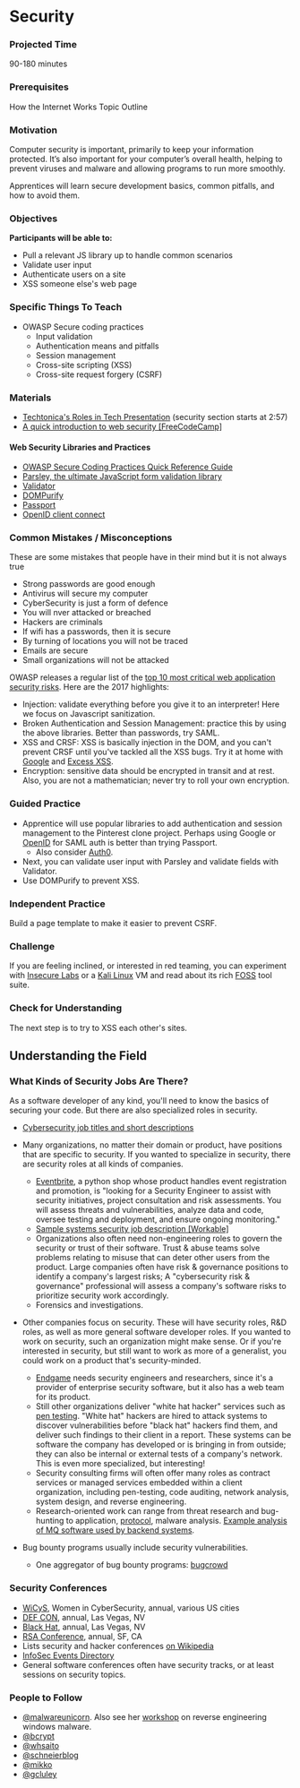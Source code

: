 # Security

### Projected Time
90-180 minutes

### Prerequisites
How the Internet Works Topic Outline

### Motivation
Computer security is important, primarily to keep your information protected. It’s also important for your computer’s overall health, helping to prevent viruses and malware and allowing programs to run more smoothly.

Apprentices will learn secure development basics, common pitfalls, and how to avoid them.

### Objectives
**Participants will be able to:**
- Pull a relevant JS library up to handle common scenarios
- Validate user input
- Authenticate users on a site
- XSS someone else's web page

### Specific Things To Teach
- OWASP Secure coding practices
	- Input validation
	- Authentication means and pitfalls
	- Session management
	- Cross-site scripting (XSS)
	- Cross-site request forgery (CSRF)

### Materials

- [Techtonica's Roles in Tech Presentation](https://drive.google.com/file/d/1oXgOX1EC4igI6ZwgJlhF6AN4dG2Yn_S4/view) (security section starts at 2:57)
- [A quick introduction to web security [FreeCodeCamp]](https://medium.freecodecamp.org/a-quick-introduction-to-web-security-f90beaf4dd41)

#### Web Security Libraries and Practices

- [OWASP Secure Coding Practices Quick Reference Guide](https://www.owasp.org/images/0/08/OWASP_SCP_Quick_Reference_Guide_v2.pdf)
- [Parsley, the ultimate JavaScript form validation library](http://parsleyjs.org/)
- [Validator](https://github.com/chriso/validator.js)
- [DOMPurify](https://github.com/cure53/DOMPurify)
- [Passport](http://passportjs.org/)
- [OpenID client connect](https://github.com/IdentityModel/oidc-client-js)

### Common Mistakes / Misconceptions
These are some mistakes that people have in their mind but it is not always true

- Strong passwords are good enough
- Antivirus will secure my computer
- CyberSecurity is just a form of defence
- You will nver attacked or breached
- Hackers are criminals
- If wifi has a passwords, then it is secure
- By turning of locations you will not be traced
- Emails are secure
- Small organizations will not be attacked

OWASP releases a regular list of the [top 10 most critical web application security risks](https://www.owasp.org/index.php/Category:OWASP_Top_Ten_Project). Here are the 2017 highlights:
- Injection: validate everything before you give it to an interpreter! Here we focus on Javascript sanitization.
- Broken Authentication and Session Management: practice this by using the above libraries. Better than passwords, try SAML.
- XSS and CRSF: XSS is basically injection in the DOM, and you can't prevent CRSF until you've tackled all the XSS bugs. Try it at home with [Google](https://xss-game.appspot.com/) and [Excess XSS](http://excess-xss.com/).
- Encryption: sensitive data should be encrypted in transit and at rest. Also, you are not a mathematician; never try to roll your own encryption.

### Guided Practice

- Apprentice will use popular libraries to add authentication and session management to the Pinterest clone project. Perhaps using Google or [OpenID](http://docs.identityserver.io/en/release/quickstarts/7_javascript_client.html#refjavascriptquickstart) for SAML auth is better than trying Passport.
  - Also consider [Auth0](/oauth/o-auth.md).
- Next, you can validate user input with Parsley and validate fields with Validator.
- Use DOMPurify to prevent XSS.

### Independent Practice

Build a page template to make it easier to prevent CSRF.

### Challenge

If you are feeling inclined, or interested in red teaming, you can experiment with [Insecure Labs](http://www.insecurelabs.org) or a [Kali Linux](https://www.kali.org/) VM and read about its rich [FOSS](https://en.wikipedia.org/wiki/Free_and_open-source_software) tool suite.

### Check for Understanding

The next step is to try to XSS each other's sites.

## Understanding the Field

### What Kinds of Security Jobs Are There?

As a software developer of any kind, you'll need to know the basics of securing your code. But there are also specialized roles in security.

- [Cybersecurity job titles and short descriptions](https://www.cs.seas.gwu.edu/cybersecurity-roles-and-job-titles)
- Many organizations, no matter their domain or product, have positions that are specific to security. If you wanted to specialize in security, there are security roles at all kinds of companies.
	- [Eventbrite](https://www.themuse.com/jobs/eventbrite/security-engineer), a python shop whose product handles event registration and promotion, is "looking for a Security Engineer to assist with security initiatives, project consultation and risk assessments. You will assess threats and vulnerabilities, analyze data and code, oversee testing and deployment, and ensure ongoing monitoring."
    - [Sample systems security job description [Workable]](https://resources.workable.com/system-security-engineer-job-description)
    - Organizations also often need non-engineering roles to govern the security or trust of their software. Trust & abuse teams solve problems relating to misuse that can deter other users from the product. Large companies often have risk & governance positions to identify a company's largest risks; A "cybersecurity risk & governance" professional will assess a company's software risks to prioritize security work accordingly.
    - Forensics and investigations.

- Other companies focus on security. These will have security roles, R&D roles, as well as more general software developer roles. If you wanted to work on security, such an organization might make sense. Or if you're interested in security, but still want to work as more of a generalist, you could work on a product that's security-minded.
    - [Endgame](https://www.endgame.com/careers/) needs security engineers and researchers, since it's a provider of enterprise security software, but it also has a web team for its product.
    - Still other organizations deliver "white hat hacker" services such as [pen testing](https://www.cloudflare.com/learning/security/glossary/what-is-penetration-testing/). "White hat" hackers are hired to attack systems to discover vulnerabilities before "black hat" hackers find them, and deliver such findings to their client in a report. These systems can be software the company has developed or is bringing in from outside; they can also be internal or external tests of a company's network. This is even more specialized, but interesting!
    - Security consulting firms will often offer many roles as contract services or managed services embedded within a client organization, including pen-testing, code auditing, network analysis, system design, and reverse engineering.
    - Research-oriented work can range from threat research and bug-hunting to application, [protocol](https://www.mitre.org/sites/default/files/pdf/moore_cisco.pdf), malware analysis. [Example analysis of MQ software used by backend systems](https://labs.mwrinfosecurity.com/assets/BlogFiles/mwri-websphere-mq-security-white-paper-part1-2008-05-06.pdf).
- Bug bounty programs usually include security vulnerabilities.
	- One aggregator of bug bounty programs: [bugcrowd](https://www.bugcrowd.com/bug-bounty-list/)

### Security Conferences

- [WiCyS](https://www.wicys.org/), Women in CyberSecurity, annual, various US cities
- [DEF CON](https://defcon.org/), annual, Las Vegas, NV
- [Black Hat](https://www.blackhat.com/), annual, Las Vegas, NV
- [RSA Conference](https://www.rsaconference.com/), annual, SF, CA
- Lists security and hacker conferences [on Wikipedia](https://en.wikipedia.org/wiki/Computer_security_conference)
- [InfoSec Events Directory](https://infosec-conferences.com/)
- General software conferences often have security tracks, or at least sessions on security topics.

### People to Follow

- [@malwareunicorn](https://twitter.com/malwareunicorn). Also see her [workshop](https://sites.google.com/secured.org/malwareunicorn/reverse-engineering/re101) on reverse engineering windows malware.
- [@bcrypt](https://twitter.com/bcrypt)
- [@whsaito](https://www.linkedin.com/in/whsaito/)
- [@schneierblog](https://twitter.com/schneierblog)
- [@mikko](https://twitter.com/mikko)
- [@gcluley](https://twitter.com/gcluley)
